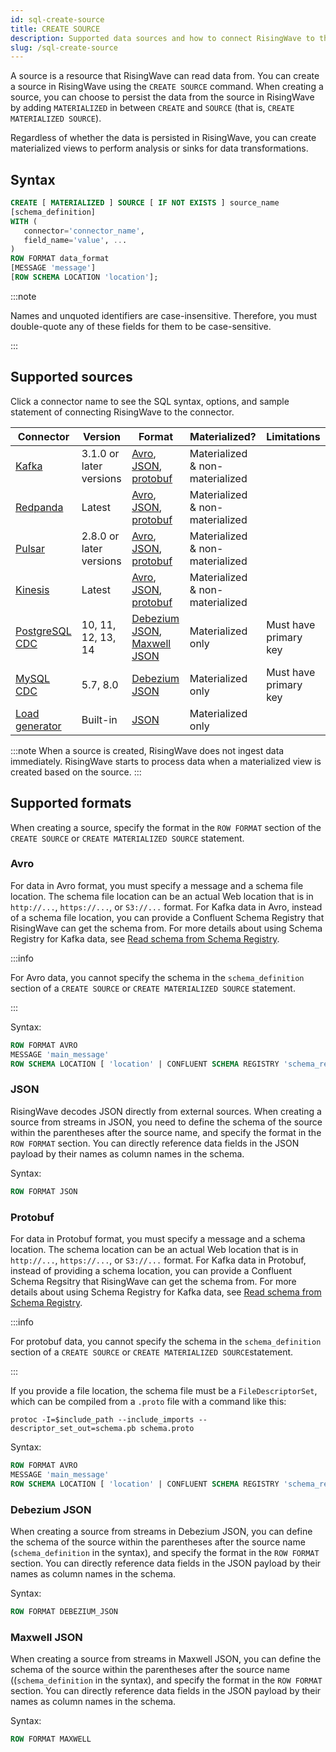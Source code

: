 ```yaml
---
id: sql-create-source
title: CREATE SOURCE
description: Supported data sources and how to connect RisingWave to the sources.
slug: /sql-create-source
---
```


A source is a resource that RisingWave can read data from. You can create a source in RisingWave using the `CREATE SOURCE` command. When creating a source, you can choose to persist the data from the source in RisingWave by adding `MATERIALIZED` in between `CREATE` and `SOURCE` (that is, `CREATE MATERIALIZED SOURCE`). 

Regardless of whether the data is persisted in RisingWave, you can create materialized views to perform analysis or sinks for data transformations.

## Syntax

```sql
CREATE [ MATERIALIZED ] SOURCE [ IF NOT EXISTS ] source_name 
[schema_definition]
WITH (
   connector='connector_name',
   field_name='value', ...
)
ROW FORMAT data_format 
[MESSAGE 'message']
[ROW SCHEMA LOCATION 'location'];
```

:::note

Names and unquoted identifiers are case-insensitive. Therefore, you must double-quote any of these fields for them to be case-sensitive.

:::

## Supported sources

Click a connector name to see the SQL syntax, options, and sample statement of connecting RisingWave to the connector.

| Connector | Version | Format | Materialized? | Limitations |
|---------|---------|---------|---------|---------|
|[Kafka](/create-source/create-source-kafka.md)|3.1.0 or later versions	|[Avro](#avro), [JSON](#json), [protobuf](#protobuf)|	Materialized & non-materialized| |
|[Redpanda](/create-source/create-source-redpanda.md)|Latest|[Avro](#avro), [JSON](#json), [protobuf](#protobuf)|Materialized & non-materialized| |
|[Pulsar](/create-source/create-source-pulsar.md)|	2.8.0 or later versions|[Avro](#avro), [JSON](#json), [protobuf](#protobuf)|	Materialized & non-materialized| |
|[Kinesis](/create-source/create-source-kinesis.md)|	Latest|	[Avro](#avro), [JSON](#json), [protobuf](#protobuf)|	Materialized & non-materialized| |
|[PostgreSQL CDC](/create-source/create-source-cdc.md)|	10, 11, 12, 13, 14|[Debezium JSON](#debezium-json), [Maxwell JSON](#maxwell-json)|	Materialized only|	Must have primary key|
|[MySQL CDC](/create-source/create-source-cdc.md)|	5.7, 8.0|[Debezium JSON](#debezium-json)|	Materialized only|	Must have primary key|
|[Load generator](/create-source/create-source-datagen.md)|Built-in|[JSON](#json)|Materialized only||

:::note
When a source is created, RisingWave does not ingest data immediately. RisingWave starts to process data when a materialized view is created based on the source.
:::

## Supported formats

When creating a source, specify the format in the `ROW FORMAT` section of the `CREATE SOURCE` or `CREATE MATERIALIZED SOURCE` statement.

### Avro

For data in Avro format, you must specify a message and a schema file location. The schema file location can be an actual Web location that is in `http://...`, `https://...`, or `S3://...` format. For Kafka data in Avro, instead of a schema file location, you can provide a Confluent Schema Registry that RisingWave can get the schema from. For more details about using Schema Registry for Kafka data, see [Read schema from Schema Registry](/create-source/create-source-kafka.md#read-schemas-from-schema-registry). 

:::info

For Avro data, you cannot specify the schema in the `schema_definition` section of a `CREATE SOURCE` or `CREATE MATERIALIZED SOURCE` statement.

:::

Syntax:
```sql
ROW FORMAT AVRO 
MESSAGE 'main_message' 
ROW SCHEMA LOCATION [ 'location' | CONFLUENT SCHEMA REGISTRY 'schema_registry_url' ]
```

### JSON

RisingWave decodes JSON directly from external sources. When creating a source from streams in JSON, you need to define the schema of the source within the parentheses after the source name, and specify the format in the `ROW FORMAT` section. You can directly reference data fields in the JSON payload by their names as column names in the schema. 

Syntax:
```sql
ROW FORMAT JSON
```


### Protobuf

For data in Protobuf format, you must specify a message and a schema location. The schema location can be an actual Web location that is in `http://...`, `https://...`, or `S3://...` format. For Kafka data in Protobuf, instead of providing a schema location, you can provide a Confluent Schema Regsitry that RisingWave can get the schema from. For more details about using Schema Registry for Kafka data, see [Read schema from Schema Registry](/create-source/create-source-kafka.md#read-schemas-from-schema-registry).

:::info

For protobuf data, you cannot specify the schema in the `schema_definition` section of a `CREATE SOURCE` or `CREATE MATERIALIZED SOURCE`statement.

:::

If you provide a file location, the schema file must be a `FileDescriptorSet`, which can be compiled from a `.proto` file with a command like this:

```shell
protoc -I=$include_path --include_imports --descriptor_set_out=schema.pb schema.proto
```

Syntax:
```sql
ROW FORMAT AVRO 
MESSAGE 'main_message' 
ROW SCHEMA LOCATION [ 'location' | CONFLUENT SCHEMA REGISTRY 'schema_registry_url' ]
```

### Debezium JSON

When creating a source from streams in Debezium JSON, you can define the schema of the source within the parentheses after the source name (`schema_definition` in the syntax), and specify the format in the `ROW FORMAT` section. You can directly reference data fields in the JSON payload by their names as column names in the schema.

Syntax:
```sql
ROW FORMAT DEBEZIUM_JSON
```

### Maxwell JSON

When creating a source from streams in Maxwell JSON, you can define the schema of the source within the parentheses after the source name ((`schema_definition` in the syntax), and specify the format in the `ROW FORMAT` section. You can directly reference data fields in the JSON payload by their names as column names in the schema.

Syntax:
```sql
ROW FORMAT MAXWELL
```
